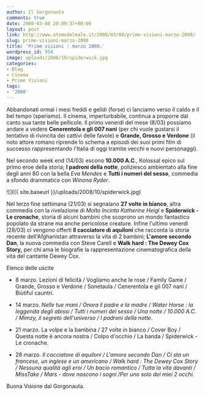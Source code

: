 ```yaml
---
author: Il Gorgonauta
comments: true
date: 2008-03-08 20:09:37+00:00
layout: post
link: http://www.atomodelmale.it/2008/03/08/prime-visioni-marzo-2008/
slug: prime-visioni-marzo-2008
title: 'Prime visioni : marzo 2008.'
wordpress_id: 954
image: uploads/2008/10/spiderwick.jpg
categories:
- Blog
- Cinema
- Prime Visioni
tags:
- '2008'
---
```


Abbandonati ormai i mesi freddi e gelidi (forse) ci lanciamo verso il caldo e il bel tempo (speriamo). Il cinema, imperturbabile, continua a proporre dal canto sua tante belle pellicole. Il primo venerdì del mese (8/03) possiamo andare a vedere **Cenerentola e gli 007 nani** (per chi vuole gustarsi il tentativo di rivincita dei cattivi delle favole) e **Grande, Grosso e Verdone** (il noto attore romano riprende lo schema a episodi dei suoi primi film di successo rappresentando l'Italia di oggi tramite vecchi e nuovi personaggi).

Nel secondo week end (14/03) escono **10.000 A.C**., Kolossal epico sul primo eroe della storia; **I padroni della notte**, poliziesco ambientato alla fine degli anni 80 con la bella _Eva Mendes_ e **Tutti i numeri del sesso**, commedia a sfondo drammatico con _Winona Ryder_.

![]({{ site.baseurl }}/uploads/2008/10/spiderwick.jpg)

Nel terzo fine settimana (21/03) si segnalano **27 volte in bianco**, altra commedia con la rivelazione di _Molto Incinta_ _Katherine Heigl_ e **Spiderwick - Le cronache**, storia di alcuni bambini che scoprono un mondo fantastico popolato da strane ma anche pericolose creature. Infine l'ultimo venerdì (28/03) ci vengono offerti **Il cacciatore di aquiloni** che racconta la storia recente dell'Afghanistan attraverso la vita di 2 bambini; **L'amore secondo Dan**, la nuova commedia con Steve Carell e **Walk hard : The Dewey Cox Story,** per chi ama le biografie la rappresentazione cinematografica della vita del cantante Dewey Cox.

Elenco delle uscite

	
  * 8 marzo. Lezioni di felicità / Vogliamo anche le rose / Family Game / Grande, Grosso e Verdone / Sonetaula / Cenerentola e gli 007 nani / Biùtiful cauntri.

	
  * 14 marzo. _Nelle tue mani / Onora il padre e la madre / Water Horse : la leggenda degli abissi / Tutti i numeri del sesso / Una notte / 10.000 A.C. / Mimzy, il segreto dell'universo / I padroni della notte_.

	
  * 21 marzo. La volpe e la bambina  / 27 volte in bianco / Cover Boy / Questa notte è ancora nostra / Colpo d'occhio / La banda / Spiderwick -Le cronache.

	
  * 28 marzo. _Il cacciatore di aquiloni / L'amore secondo Dan / Ci sta un francese, un inglese e un americano / Walk hard : The Dewey Cox Story / Nessuna qualità agli eroi / Un bacio romantico / Tutta la vita davanti / MissTake / Mars - dove nascono i sogni /Per uno solo dei miei 2 occhi_.

Buona Visione dal Gorgonauta.
